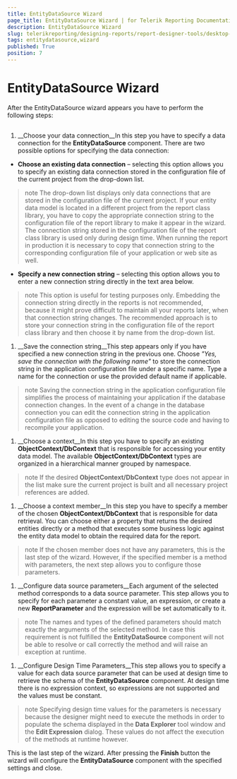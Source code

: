```yaml
---
title: EntityDataSource Wizard
page_title: EntityDataSource Wizard | for Telerik Reporting Documentation
description: EntityDataSource Wizard
slug: telerikreporting/designing-reports/report-designer-tools/desktop-designers/tools/data-source-wizards/entitydatasource-wizard
tags: entitydatasource,wizard
published: True
position: 7
---
```


# EntityDataSource Wizard



After the EntityDataSource wizard appears you have to perform the following steps:

## 

1. __Choose your data connection__In this step you have to specify a data connection for the __EntityDataSource__ component.
              There are two possible options for specifying the data connection:
            

* __Choose an existing data connection__ – selecting this option allows you to
                  specify an existing data connection stored in the configuration file of the current
                  project from the drop-down list.
                

>note The drop-down list displays only data connections that are stored in the configuration file
                    of the current project. If your entity data model is located in a different project from the report
                    class library, you have to copy the appropriate connection string to the configuration file of the
                    report library to make it appear in the wizard.
>The connection string stored in the configuration
                    file of the report class library is used only during design time. When running the report in production
                    it is necessary to copy that connection string to the corresponding configuration file of your application
                    or web site as well.
>


* __Specify a new connection string__ – selecting this option allows you to
                  enter a new connection string directly in the text area below.
                

>note This option is useful for testing purposes only. Embedding the connection string directly in the reports
                    is not recommended, because it might prove difficult to maintain all your reports later, when that connection
                    string changes. The recommended approach is to store your connection string in the configuration file of the
                    report class library and then choose it by name from the drop-down list.
>


1. __Save the connection string__This step appears only if you have specified a new connection string in the previous one. Choose *"Yes, save the connection with the following name"* to store the connection string in the application configuration file under a specific name. Type
              a name for the connection or use the provided default name if applicable.
            

>note Saving the connection string in the application configuration file simplifies the process of maintaining your application
                if the database connection changes. In the event of a change in the database connection you can edit the connection string
                in the application configuration file as opposed to editing the source code and having to recompile your application.
>


1. __Choose a context__In this step you have to specify an existing __ObjectContext/DbContext__ that is responsible for accessing your entity
              data model. The available __ObjectContext/DbContext__ types are organized in a hierarchical manner grouped by namespace.

>note If the desired __ObjectContext/DbContext__ type does not appear in the list make sure the current project is built and
                all necessary project references are added.
>


1. __Choose a context member__In this step you have to specify a member of the chosen __ObjectContext/DbContext__ that is responsible for data
              retrieval. You can choose either a property that returns the desired entities directly or a method that
              executes some business logic against the entity data model to obtain the required data for the report.
            

>note If the chosen member does not have any parameters, this is the last step of the wizard. However, if
                the specified member is a method with parameters, the next step allows you to configure those parameters.
>


1. __Configure data source parameters__Each argument of the selected method corresponds to a data source parameter. This step allows you to
              specify for each parameter a constant value, an expression, or create a new __ReportParameter__ and the expression
              will be set automatically to it.
            

>note The names and types of the defined parameters should match exactly the arguments of the selected method.
                In case this requirement is not fulfilled the __EntityDataSource__ component will not be able to resolve or call
                correctly the method and will raise an exception at runtime.
>


1. __Configure Design Time Parameters__This step allows you to specify a value for each data source parameter that can be used at design time to
              retrieve the schema of the __EntityDataSource__ component. At design time there is no expression context, so expressions are not supported and the values must be constant.
            

>note Specifying design time values for the parameters is necessary because the designer might need to execute the
                methods in order to populate the schema displayed in the __Data Explorer__ tool window and the __Edit Expression__ dialog. These values do not affect the execution of the methods at runtime however.
>


This is the last step of the wizard. After pressing the __Finish__ button the wizard will configure the
          __EntityDataSource__ component with the specified settings and close.
        
